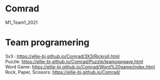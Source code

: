 # Comrad
M1_Team1_2021

<h1> Team programering </h1>

<div>

3x3 :  https://ellie-bj.github.io/Comrad/3X3/Rickroll.html
<br>
Puzzle: https://ellie-bj.github.io/Comrad/Puzzle/teamoppgave.html
<br>
Word Game: https://ellie-bj.github.io/Comrad/Word%20game/index.html
<br>
Rock, Paper, Scissors: https://ellie-bj.github.io/Comrad/
</div>
